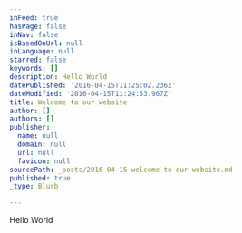 ```yaml
---
inFeed: true
hasPage: false
inNav: false
isBasedOnUrl: null
inLanguage: null
starred: false
keywords: []
description: Hello World
datePublished: '2016-04-15T11:25:02.236Z'
dateModified: '2016-04-15T11:24:53.967Z'
title: Welcome to our website
author: []
authors: []
publisher:
  name: null
  domain: null
  url: null
  favicon: null
sourcePath: _posts/2016-04-15-welcome-to-our-website.md
published: true
_type: Blurb

---
```

Hello World